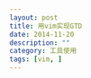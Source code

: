 ```yaml
---
layout: post
title: 用vim实现GTD 
date: 2014-11-20
description: ""
category: 工具使用 
tags: [vim, ]
---
```


